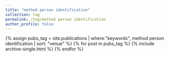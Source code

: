 ```yaml
---
title: "method person identification"
collection: tag
permalink: /tag/method person identification
author_profile: false
---
```

{% assign pubs_tag = site.publications | where:"keywords", method person identification | sort: "venue" %}
{% for post in pubs_tag %}
  {% include archive-single.html %}
{% endfor %}